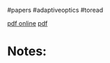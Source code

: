 #papers 
#adaptiveoptics 
#toread

[pdf online](https://www.researchgate.net/publication/327837375_Annual_Review_of_Astronomy_and_Astrophysics_Multiconjugate_Adaptive_Optics_for_Astronomy)
[pdf](file:///Users/u6955379/Documents/PhD/papers/annurev-astro-091916-055320.pdf)

# Notes: